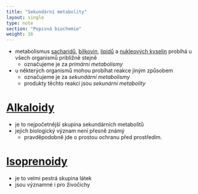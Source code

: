 ```yaml
---
title: "Sekundární metabolity"
layout: single
type: note
section: "Popisná biochemie"
weight: 16
---
```

- metabolismus [sacharidů](/notes/research/chemistry/biochemistry/dynamic-biochemistry/metabolism-of-sugars), [bílkovin](/notes/research/chemistry/biochemistry/dynamic-biochemistry/metabolism-of-proteins), [lipidů](/notes/research/chemistry/biochemistry/dynamic-biochemistry/metabolism-of-fats) a [nukleových kyselin](/notes/research/chemistry/biochemistry/dynamic-biochemistry/metabolism-of-nucleic-acids) probíhá u všech organismů približně stejně
    - označujeme je za _primární metabolismy_
- u některých organismů mohou probíhat reakce jiným způsobem
    - označujeme je za _sekundární metabolismy_
    - produkty těchto reakcí jsou _sekunární metabolity_
# [Alkaloidy](/notes/research/chemistry/biochemistry/descriptive-biochemistry/alkaloids)
- je to nejpočetnější skupina sekundárních metabolitů
- jejich biologický význam není přesně známý
    - pravděpodobně jde o prostou ochranu před prostředím.
# [Isoprenoidy](/notes/research/chemistry/biochemistry/descriptive-biochemistry/isoprenoids)
- je to velmi pestrá skupina látek
- jsou významné i pro živočichy